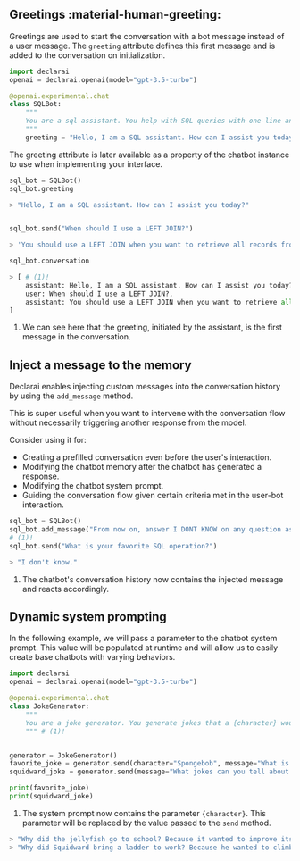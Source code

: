 ## Greetings :material-human-greeting:

Greetings are used to start the conversation with a bot message instead of a user message.
The `greeting` attribute defines this first message and is added to the conversation on initialization.

```py
import declarai
openai = declarai.openai(model="gpt-3.5-turbo")

@openai.experimental.chat
class SQLBot:
    """
    You are a sql assistant. You help with SQL queries with one-line answers.
    """
    greeting = "Hello, I am a SQL assistant. How can I assist you today?"
```

The greeting attribute is later available as a property of the chatbot instance to use when implementing your interface.
```py
sql_bot = SQLBot()
sql_bot.greeting

> "Hello, I am a SQL assistant. How can I assist you today?"
```

```py

sql_bot.send("When should I use a LEFT JOIN?")

> 'You should use a LEFT JOIN when you want to retrieve all records from the left table and matching records from the right table.'

sql_bot.conversation

> [ # (1)!
    assistant: Hello, I am a SQL assistant. How can I assist you today?,
    user: When should I use a LEFT JOIN?,
    assistant: You should use a LEFT JOIN when you want to retrieve all records from the left table and matching records from the right table.
] 
```

1. We can see here that the greeting, initiated by the assistant, is the first message in the conversation.

## Inject a message to the memory

Declarai enables injecting custom messages into the conversation history by using the `add_message` method.

This is super useful when you want to intervene with the conversation flow without necessarily triggering another response from the model.

Consider using it for:  

* Creating a prefilled conversation even before the user's interaction.  
* Modifying the chatbot memory after the chatbot has generated a response.  
* Modifying the chatbot system prompt.
* Guiding the conversation flow given certain criteria met in the user-bot interaction.

```py 
sql_bot = SQLBot()
sql_bot.add_message("From now on, answer I DONT KNOW on any question asked by the user", role="system") 
# (1)!
sql_bot.send("What is your favorite SQL operation?")

> "I don't know."
``` 

1. The chatbot's conversation history now contains the injected message and reacts accordingly.


## Dynamic system prompting
In the following example, we will pass a parameter to the chatbot system prompt.
This value will be populated at runtime and will allow us to easily create base chatbots with varying behaviors.

```py
import declarai
openai = declarai.openai(model="gpt-3.5-turbo")

@openai.experimental.chat
class JokeGenerator:
    """
    You are a joke generator. You generate jokes that a {character} would tell.
    """ # (1)!


generator = JokeGenerator()
favorite_joke = generator.send(character="Spongebob", message="What is your favorite joke?")
squidward_joke = generator.send(message="What jokes can you tell about squidward?")

print(favorite_joke)
print(squidward_joke)
```

1. The system prompt now contains the parameter `{character}`. This parameter will be replaced by the value passed to the `send` method.

```py
> "Why did the jellyfish go to school? Because it wanted to improve its "sting-uage" skills!"
> "Why did Squidward bring a ladder to work? Because he wanted to climb up the corporate "sour-cules"!"
```

